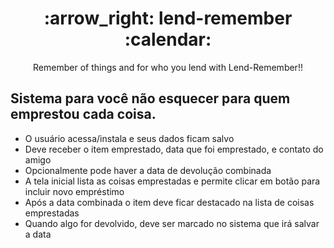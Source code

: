 <h1 align="center">
  :arrow_right: lend-remember :calendar:
</h1>

<p align="center"> Remember of things and for who you lend with Lend-Remember!!</p>

## Sistema para você não esquecer para quem emprestou cada coisa.

* O usuário acessa/instala e seus dados ficam salvo
* Deve receber o item emprestado, data que foi emprestado, e contato do amigo
* Opcionalmente pode haver a data de devolução combinada
* A tela inicial lista as coisas emprestadas e permite clicar em botão para incluir novo empréstimo
* Após a data combinada o item deve ficar destacado na lista de coisas emprestadas
* Quando algo for devolvido, deve ser marcado no sistema que irá salvar a data

